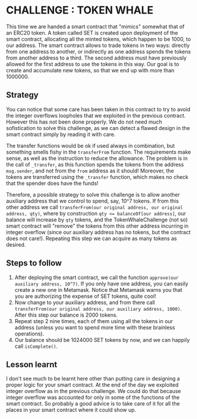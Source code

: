 # CHALLENGE : TOKEN WHALE

This time we are handed a smart contract that "mimics" somewhat that of an ERC20 token. A token called SET is created upon
deployment of the smart contract, allocating all the minted tokens, which happen to be 1000, to our address. The smart contract allows to trade tokens in two ways: directly from one address to another, or indirectly as one address spends the tokens from another address to a third. The second address must have previously allowed for the first address to use the tokens in this way.
Our goal is to create and accumulate new tokens, so that we end up with more than 1000000.

## Strategy

You can notice that some care has been taken in this contract to try to avoid the integer overflows loopholes that we exploited in the previous contract. However this has not been done properly. We do not need much sofistication to solve this challenge, as we can detect a flawed design in the smart contract simply by reading it with care.

The transfer functions would be ok if used always in combination, but something smells fishy in the `transferFrom` function.
The requirements make sense, as well as the instruction to reduce the allowance. The problem is in the call of
`_transfer`, as this function spends the tokens from the address `msg.sender`, and not from the `from` address as it should!
Moreover, the tokens are transferred using the `_transfer` function, which makes no check that the spender does have the
funds!

Therefore, a possible strategy to solve this challenge is to allow another auxiliary address that we control to spend, say,
10^7 tokens. If from this other address we call `transferFrom(our original address, our original address, qty)`, where by
construction `qty <= balanceOf[our address]`, our balance will increase by `qty` tokens, and the TokenWhaleChallenge (not so)
smart contract will "remove" the tokens from this other address incurring in integer overflow (since our auxiliary
address has no tokens, but the contract does not care!). Repeating this step we can acquire as many tokens as desired.

## Steps to follow

1. After deploying the smart contract, we call the function `approve(our auxiliary address, 10^7)`. If you only have one
address, you can easily create a new one in Metamask. Notice that Metamask warns you that you are authorizing the expense of
SET tokens, quite cool!
2. Now change to your auxiliary address, and from there call
`transferFrom(our original address, our auxiliary address, 1000)`. After this step our balance is 2000 tokens.
3. Repeat step 2 nine times, each of them using all the tokens in our address (unless you want to spend more time with
these brainless operations).
4. Our balance should be 1024000 SET tokens by now, and we can happily call `isComplete()`.

## Lesson learnt

I don't see much to be learnt here other than putting care in designing a proper logic for your smart contract. At the end
of the day we exploited integer overflow as in the previous challenge. We could do that because integer overflow was
accounted for only in some of the functions of the smart contract. So probably a good advice is to take care of it for all
the places in your smart contract where it could show up.
